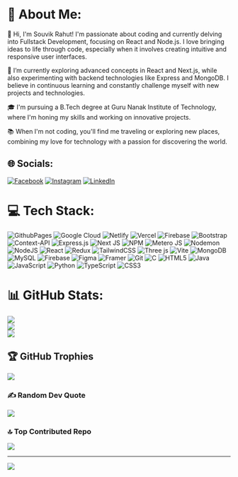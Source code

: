# 💫 About Me:
👋 Hi, I'm Souvik Rahut! I'm passionate about coding and currently delving into Fullstack Development, focusing on React and Node.js. I love bringing ideas to life through code, especially when it involves creating intuitive and responsive user interfaces.

🌱 I’m currently exploring advanced concepts in React and Next.js, while also experimenting with backend technologies like Express and MongoDB. I believe in continuous learning and constantly challenge myself with new projects and technologies.

🎓 I'm pursuing a B.Tech degree at Guru Nanak Institute of Technology, where I'm honing my skills and working on innovative projects.

📚 When I'm not coding, you'll find me traveling or exploring new places, combining my love for technology with a passion for discovering the world.

## 🌐 Socials:
[![Facebook](https://img.shields.io/badge/Facebook-%231877F2.svg?logo=Facebook&logoColor=white)](https://facebook.com/profile.php?id=100072058624308) [![Instagram](https://img.shields.io/badge/Instagram-%23E4405F.svg?logo=Instagram&logoColor=white)](https://instagram.com/maihoonshobu) [![LinkedIn](https://img.shields.io/badge/LinkedIn-%230077B5.svg?logo=linkedin&logoColor=white)](https://linkedin.com/in/souvik-rahut-3059a128a) 

# 💻 Tech Stack:
![GithubPages](https://img.shields.io/badge/github%20pages-121013?style=plastic&logo=github&logoColor=white) ![Google Cloud](https://img.shields.io/badge/GoogleCloud-%234285F4.svg?style=plastic&logo=google-cloud&logoColor=white) ![Netlify](https://img.shields.io/badge/netlify-%23000000.svg?style=plastic&logo=netlify&logoColor=#00C7B7) ![Vercel](https://img.shields.io/badge/vercel-%23000000.svg?style=plastic&logo=vercel&logoColor=white) ![Firebase](https://img.shields.io/badge/firebase-%23039BE5.svg?style=plastic&logo=firebase) ![Bootstrap](https://img.shields.io/badge/bootstrap-%238511FA.svg?style=plastic&logo=bootstrap&logoColor=white) ![Context-API](https://img.shields.io/badge/Context--Api-000000?style=plastic&logo=react) ![Express.js](https://img.shields.io/badge/express.js-%23404d59.svg?style=plastic&logo=express&logoColor=%2361DAFB) ![Next JS](https://img.shields.io/badge/Next-black?style=plastic&logo=next.js&logoColor=white) ![NPM](https://img.shields.io/badge/NPM-%23CB3837.svg?style=plastic&logo=npm&logoColor=white) ![Metero JS](https://img.shields.io/badge/meteorjs-%23d74c4c.svg?style=plastic&logo=meteor&logoColor=white) ![Nodemon](https://img.shields.io/badge/NODEMON-%23323330.svg?style=plastic&logo=nodemon&logoColor=%BBDEAD) ![NodeJS](https://img.shields.io/badge/node.js-6DA55F?style=plastic&logo=node.js&logoColor=white) ![React](https://img.shields.io/badge/react-%2320232a.svg?style=plastic&logo=react&logoColor=%2361DAFB) ![Redux](https://img.shields.io/badge/redux-%23593d88.svg?style=plastic&logo=redux&logoColor=white) ![TailwindCSS](https://img.shields.io/badge/tailwindcss-%2338B2AC.svg?style=plastic&logo=tailwind-css&logoColor=white) ![Three js](https://img.shields.io/badge/threejs-black?style=plastic&logo=three.js&logoColor=white) ![Vite](https://img.shields.io/badge/vite-%23646CFF.svg?style=plastic&logo=vite&logoColor=white) ![MongoDB](https://img.shields.io/badge/MongoDB-%234ea94b.svg?style=plastic&logo=mongodb&logoColor=white) ![MySQL](https://img.shields.io/badge/mysql-4479A1.svg?style=plastic&logo=mysql&logoColor=white) ![Firebase](https://img.shields.io/badge/firebase-a08021?style=plastic&logo=firebase&logoColor=ffcd34) ![Figma](https://img.shields.io/badge/figma-%23F24E1E.svg?style=plastic&logo=figma&logoColor=white) ![Framer](https://img.shields.io/badge/Framer-black?style=plastic&logo=framer&logoColor=blue) ![Git](https://img.shields.io/badge/git-%23F05033.svg?style=plastic&logo=git&logoColor=white) ![C](https://img.shields.io/badge/c-%2300599C.svg?style=plastic&logo=c&logoColor=white) ![HTML5](https://img.shields.io/badge/html5-%23E34F26.svg?style=plastic&logo=html5&logoColor=white) ![Java](https://img.shields.io/badge/java-%23ED8B00.svg?style=plastic&logo=openjdk&logoColor=white) ![JavaScript](https://img.shields.io/badge/javascript-%23323330.svg?style=plastic&logo=javascript&logoColor=%23F7DF1E) ![Python](https://img.shields.io/badge/python-3670A0?style=plastic&logo=python&logoColor=ffdd54) ![TypeScript](https://img.shields.io/badge/typescript-%23007ACC.svg?style=plastic&logo=typescript&logoColor=white) ![CSS3](https://img.shields.io/badge/css3-%231572B6.svg?style=plastic&logo=css3&logoColor=white)
# 📊 GitHub Stats:
![](https://github-readme-stats.vercel.app/api?username=S-o-b-u&theme=github_dark&hide_border=true&include_all_commits=false&count_private=true)<br/>
![](https://github-readme-streak-stats.herokuapp.com/?user=S-o-b-u&theme=github_dark&hide_border=true)<br/>
![](https://github-readme-stats.vercel.app/api/top-langs/?username=S-o-b-u&theme=github_dark&hide_border=true&include_all_commits=false&count_private=true&layout=compact)

## 🏆 GitHub Trophies
![](https://github-profile-trophy.vercel.app/?username=S-o-b-u&theme=tokyonight&no-frame=true&no-bg=false&margin-w=4)

### ✍️ Random Dev Quote
![](https://quotes-github-readme.vercel.app/api?type=horizontal&theme=dark)

### 🔝 Top Contributed Repo
![](https://github-contributor-stats.vercel.app/api?username=S-o-b-u&limit=5&theme=blue-green&combine_all_yearly_contributions=true)

---
[![](https://visitcount.itsvg.in/api?id=S-o-b-u&icon=6&color=13)](https://visitcount.itsvg.in)

<!-- Proudly created with GPRM ( https://gprm.itsvg.in ) -->

